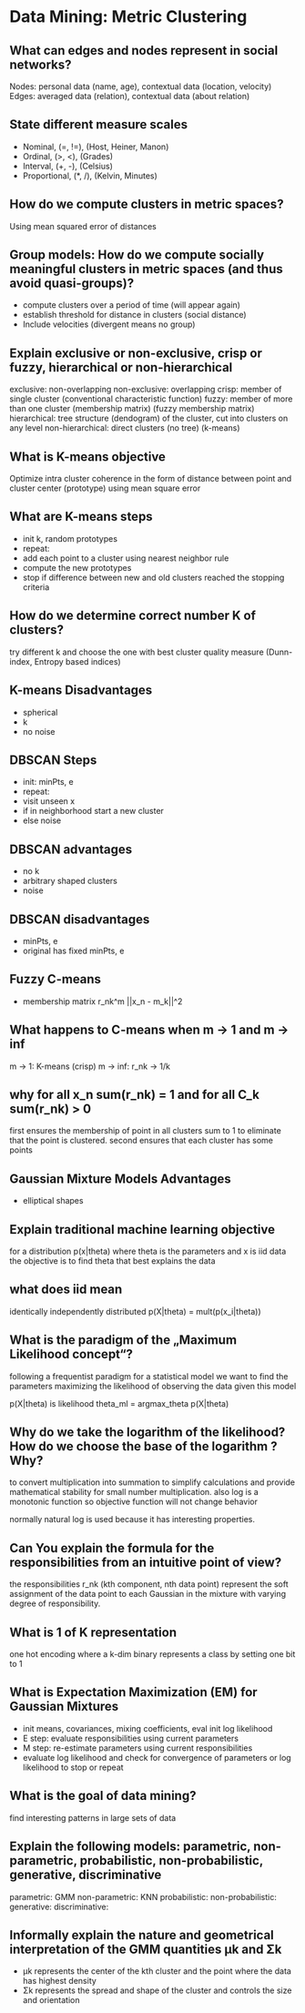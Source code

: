 # Data Mining: Metric Clustering

## What can edges and nodes represent in social networks?

Nodes: personal data (name, age), contextual data (location, velocity)
Edges: averaged data (relation), contextual data (about relation)

## State different measure scales

- Nominal, (=, !=), (Host, Heiner, Manon)
- Ordinal, (>, <), (Grades)
- Interval, (+, -), (Celsius)
- Proportional, (*, /), (Kelvin, Minutes)

## How do we compute clusters in metric spaces?

Using mean squared error of distances

## Group models: How do we compute socially meaningful clusters in metric spaces (and thus avoid quasi-groups)?

- compute clusters over a period of time (will appear again)
- establish threshold for distance in clusters (social distance)
- Include velocities (divergent means no group)

## Explain exclusive or non-exclusive, crisp or fuzzy, hierarchical or non-hierarchical

exclusive: non-overlapping
non-exclusive: overlapping
crisp: member of single cluster (conventional characteristic function)
fuzzy: member of more than one cluster (membership matrix) (fuzzy membership matrix)
hierarchical: tree structure (dendogram) of the cluster, cut into clusters on any level
non-hierarchical: direct clusters (no tree) (k-means)

## What is K-means objective

Optimize intra cluster coherence in the form of distance between point and cluster center (prototype) using mean square error

## What are K-means steps

- init k, random prototypes
- repeat:
 - add each point to a cluster using nearest neighbor rule
 - compute the new prototypes
 - stop if difference between new and old clusters reached the stopping criteria

## How do we determine correct number K of clusters?

try different k and choose the one with best cluster quality measure (Dunn-index, Entropy based indices)

## K-means Disadvantages

- spherical
- k
- no noise

## DBSCAN Steps

- init: minPts, e
- repeat:
 - visit unseen x
  - if in neighborhood start a new cluster
  - else noise

## DBSCAN advantages

- no k
- arbitrary shaped clusters
- noise

## DBSCAN disadvantages

- minPts, e
- original has fixed minPts, e

## Fuzzy C-means

- membership matrix
r_nk^m ||x_n - m_k||^2

## What happens to C-means when m -> 1 and m -> inf

m -> 1: K-means (crisp)
m -> inf: r_nk -> 1/k 

## why for all x_n sum(r_nk) = 1 and for all C_k sum(r_nk) > 0

first ensures the membership of point in all clusters sum to 1 to eliminate that the point is clustered. second ensures that each cluster has some points

## Gaussian Mixture Models Advantages

- elliptical shapes

## Explain traditional machine learning objective

for a distribution p(x|theta) where theta is the parameters and x is iid data the objective is to find theta that best explains the data

## what does iid mean

identically independently distributed p(X|theta) = mult(p(x_i|theta))

## What is the paradigm of the „Maximum Likelihood concept“?

following a frequentist paradigm for a statistical model we want to find the parameters maximizing the likelihood of observing the data given this model

p(X|theta) is likelihood
theta_ml = argmax_theta p(X|theta)

## Why do we take the logarithm of the likelihood? How do we choose the base of the logarithm ? Why?

to convert multiplication into summation to simplify calculations and provide mathematical stability for small number multiplication. also log is a monotonic function so objective function will not change behavior

normally natural log is used because it has interesting properties.

## Can You explain the formula for the responsibilities from an intuitive point of view?

the responsibilities r_nk (kth component, nth data point) represent the soft assignment of the data point to each Gaussian in the mixture with varying degree of responsibility.

## What is 1 of K representation

one hot encoding where a k-dim binary represents a class by setting one bit to 1

## What is Expectation Maximization (EM) for Gaussian Mixtures

- init means, covariances, mixing coefficients, eval init log likelihood
- E step: evaluate responsibilities using current parameters
- M step: re-estimate parameters using current responsibilities
- evaluate log likelihood and check for convergence of parameters or log likelihood to stop or repeat

## What is the goal of data mining?

find interesting patterns in large sets of data

## Explain the following models: parametric, non-parametric, probabilistic, non-probabilistic, generative, discriminative

parametric: GMM
non-parametric: KNN
probabilistic:
non-probabilistic:
generative:
discriminative:

## Informally explain the nature and geometrical interpretation of the GMM quantities μk and Σk

- μk represents the center of the kth cluster and the point where the data has highest density
- Σk represents the spread and shape of the cluster and controls the size and orientation
